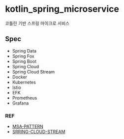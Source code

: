 # kotlin_spring_microservice
코틀린 기반 스프링 마이크로 서비스

## Spec
- Spring Data
- Spring Fox
- Spring Boot
- Spring Cloud
- Spring Cloud Stream
- Docker
- Kubernetes
- Istio
- EFK
- Prometheus
- Grafana

### REF
- [MSA-PATTERN](docs/MSA_PATTERN.md)
- [SRRING-CLOUD-STREAM](docs/SPRING_CLOUD_STREAM.md)